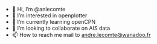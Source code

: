 - 👋 Hi, I’m @anlecomte
- 👀 I’m interested in openplotter
- 🌱 I’m currently learning openCPN
- 💞️ I’m looking to collaborate on AIS data
- 📫 How to reach me mail to andre.lecomte@wanadoo.fr

<!---
anlecomte/anlecomte is a ✨ special ✨ repository because its `README.md` (this file) appears on your GitHub profile.
You can click the Preview link to take a look at your changes.
--->
